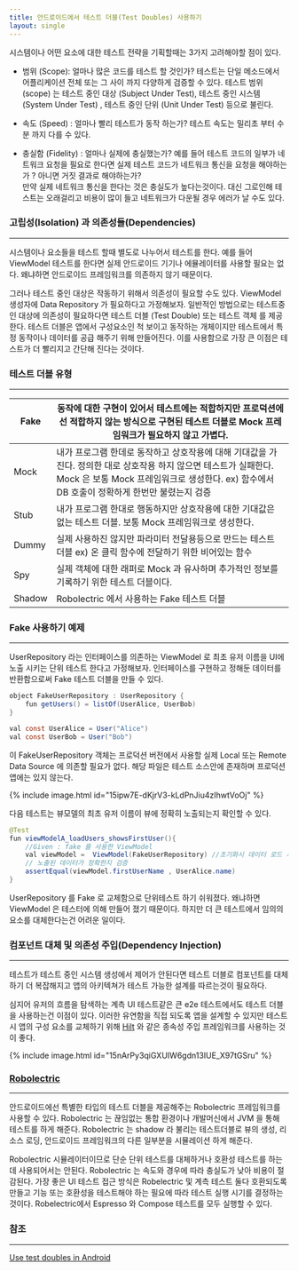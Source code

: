 ```yaml
---
title: 안드로이드에서 테스트 더블(Test Doubles) 사용하기
layout: single
---
```

시스템이나 어떤 요소에 대한 테스트 전략을 기획할때는 3가지 고려해야할 점이 있다.

- 범위 (Scope): 얼마나 많은 코드를 테스트 할 것인가? 테스트는 단일 메소드에서 어플리케이션 전체 
또는 그 사이 까지 다양하게 검증할 수 있다. 테스트 범위 (scope) 는 테스트 중인 대상 (Subject Under Test), 
테스트 중인 시스템 (System Under Test) , 테스트 중인 단위 (Unit Under Test) 등으로 불린다.

- 속도 (Speed) : 얼마나 빨리 테스트가 동작 하는가? 테스트 속도는 밀리초 부터 수분 까지 다를 수 있다.

- 충실함 (Fidelity) : 얼마나 실제에 충실했는가? 예를 들어 테스트 코드의 일부가 네트워크 요청을 필요로 한다면 실제 테스트 코드가 네트워크 통신을 요청을 해야하는가 ? 아니면 거짓 결과로 해야하는가?   
만약 실제 네트워크 통신을 한다는 것은 충실도가 높다는것이다. 대신 그로인해 테스트는 오래걸리고 비용이 많이 들고 네트워크가 다운될 경우 에러가 날 수도 있다.

### 고립성(Isolation) 과 의존성들(Dependencies)
---
시스템이나 요소들을 테스트 할때 별도로 나누어서 테스트를 한다. 예를 들어 ViewModel 테스트를 한다면 실제 안드로이드 기기나 에뮬레이터를 사용할 필요는 없다. 왜냐하면 안드로이드 프레임워크를 의존하지 않기 때문이다.

그러나 테스트 중인 대상은 작동하기 위해서 의존성이 필요할 수도 있다. ViewModel 생성자에 Data Repository 가
필요하다고 가정해보자. 일반적인 방법으로는 테스트중인 대상에 의존성이 필요하다면 테스트 더블 (Test Double) 또는 테스트 객체 를 제공한다. 테스트 더블은 앱에서 구성요소인 척 보이고 동작하는 개체이지만 테스트에서 특정 동작이나 데이터를 공급 해주기 위해 만들어진다. 이를 사용함으로 가장 큰 이점은 테스트가 더 빨리지고 간단해 진다는 것이다.

### 테스트 더블 유형
---

| Fake | 동작에 대한 구현이 있어서 테스트에는 적합하지만 프로덕션에선 적합하지 않는 방식으로 구현된 테스트 더블로 Mock 프레임워크가 필요하지 않고 가볍다.|
|---|---|
| Mock | 내가 프로그램 한데로 동작하고 상호작용에 대해 기대값을 가진다. 정의한 대로 상호작용 하지 않으면 테스트가 실패한다. Mock 은 보통  Mock 프레임워크로 생성한다. ex) 함수에서 DB 호출이 정확하게 한번만 불렸는지 검증|
| Stub | 내가 프로그램 한대로 행동하지만 상호작용에 대한 기대값은 없는 테스트 더블. 보통 Mock 프레임워크로 생성한다.|
| Dummy |  실제 사용하진 않지만 파라미터 전달용등으로 만드는 테스트 더블 ex) 온 클릭 함수에 전달하기 위한 비어있는 함수  |
| Spy |  실제 객체에 대한 래퍼로 Mock 과 유사하며 추가적인 정보를 기록하기 위한 테스트 더블이다. |
| Shadow | Robolectric 에서 사용하는 Fake 테스트 더블 |


### Fake 사용하기 예제
---
UserRepository 라는 인터페이스를 의존하는 ViewModel 로 최초 유저 이름을 UI에 노출 시키는 단위 테스트 한다고 가정해보자. 인터페이스를 구현하고 정해둔 데이터를 반환함으로써 Fake 테스트 더블을 만들 수 있다.

```java
object FakeUserRepository : UserRepository {
    fun getUsers() = listOf(UserAlice, UserBob)
}

val const UserAlice = User("Alice")
val const UserBob = User("Bob")
```

이 FakeUserRepository 객체는 프로덕션 버전에서 사용할 실제 Local 또는 Remote Data Source 에 의존할 필요가 없다. 해당 파일은 테스트 소스안에 존재하며 프로덕션 앱에는 있지 않는다.  

{% include image.html id="15ipw7E-dKjrV3-kLdPnJiu4zIhwtVoOj" %}

다음 테스트는 뷰모델의 최초 유저 이름이 뷰에 정확히 노출되는지 확인할 수 있다.

```java
@Test
fun viewModelA_loadUsers_showsFirstUser(){
    //Given : fake 를 사용한 ViewModel
    val viewModel =  ViewModel(FakeUserRepository) //초기화시 데이터 로드 시작
    // 노출된 데이터가 정확한지 검증
    assertEqual(viewModel.firstUserName , UserAlice.name)
}
```
UserRepository 를 Fake 로 교체함으로 단위테스트 하기 쉬워졌다. 왜냐하면 ViewModel 은 테스터에 의해 만들어 졌기 때문이다. 하지만 더 큰 테스트에서 임의의 요소를 대체한다는건 어려운 일이다.


### 컴포넌트 대체 및 의존성 주입(Dependency Injection)
---
테스트가 테스트 중인 시스템 생성에서 제어가 안된다면 테스트 더블로 컴포넌트를 대체하기 더 복잡해지고 앱의 아키텍쳐가 테스트 가능한 설계를 따르는것이 필요하다.  

심지어 유저의 흐름을 탐색하는 계측 UI 테스트같은 큰 e2e 테스트에서도 테스트 더블을 사용하는건 이점이 있다. 이러한 유연함을 직접 되도록 앱을 설계할 수 있지만 테스트 시 앱의 구성 요소를 교체하기 위해 [Hilt](/android/hilt/dependency-injection-with-hilt/) 와 같은 종속성 주입 프레임워크를 사용하는 것이 좋다.

{% include image.html id="15nArPy3qiGXUIW6gdn13IUE_X97tGSru" %}

### [Robolectric](http://robolectric.org/)
---
안드로이드에선 특별한 타입의 테스트 더블을 제공해주는 Robolectric 프레임워크를 사용할 수 있다. 
Robolectric 는 끊임없는 통합 환경이나 개발머신에서 JVM 을 통해 테스트를 하게 해준다. Robolectric 는  shadow 라 불리는 테스트더블로 뷰의 생성, 리소스 로딩, 안드로이드 프레임워크의 다른 일부분을 시뮬레이션 하게 해준다.

Robolectric 시뮬레이터이므로 단순 단위 테스트를 대체하거나 호환성 테스트를 하는데 사용되어서는 안된다.
Robolectric 는 속도와 경우에 따라 충실도가 낮아 비용이 절감된다. 가장 좋은 UI 테스트 접근 방식은 Robelectric 및 계측 테스트 둘다 호환되도록 만들고 기능 또는 호환성을 테스트해야 하는 필요에 따라 테스트 실행 시기를 결정하는 것이다. Robelectric에서 Espresso 와 Compose 테스트를 모두 실행할 수 있다.


### 참조
---
[Use test doubles in Android](https://developer.android.com/training/testing/fundamentals/test-doubles)